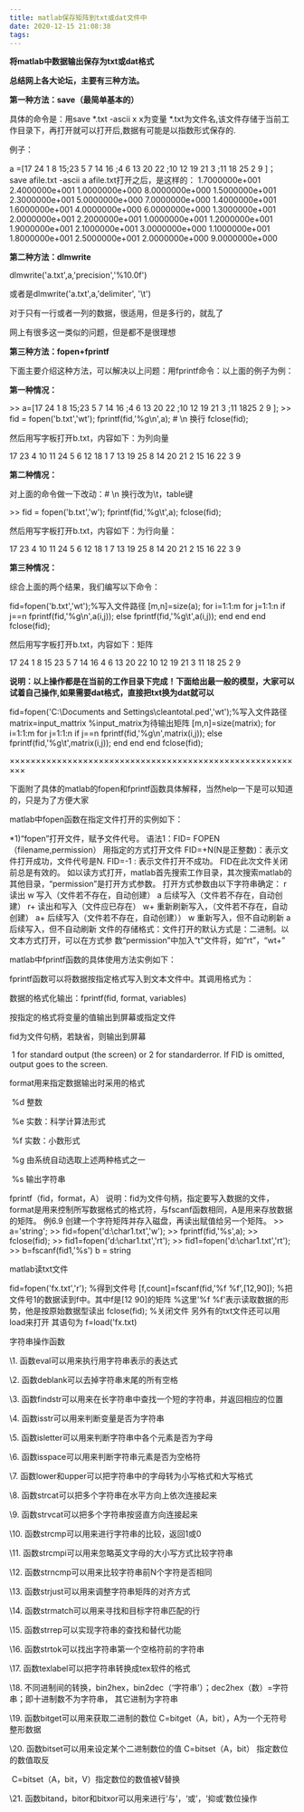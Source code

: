 ```yaml
---
title: matlab保存矩阵到txt或dat文件中
date: 2020-12-15 21:08:38
tags:
---
```


**将matlab中数据输出保存为txt或dat格式**

**总结网上各大论坛，主要有三种方法。**

**第一种方法：save（最简单基本的）**

具体的命令是：用save *.txt -ascii x
x为变量
*.txt为文件名,该文件存储于当前工作目录下，再打开就可以打开后,数据有可能是以指数形式保存的.

例子：

a =[17 24 1 8 15;23 5 7 14 16 ;4 6 13 20 22 ;10 12 19 21 3 ;11 18 25 2 9 ]；
save afile.txt -ascii a
afile.txt打开之后，是这样的：
1.7000000e+001 2.4000000e+001 1.0000000e+000 8.0000000e+000 1.5000000e+001
2.3000000e+001 5.0000000e+000 7.0000000e+000 1.4000000e+001 1.6000000e+001
4.0000000e+000 6.0000000e+000 1.3000000e+001 2.0000000e+001 2.2000000e+001
1.0000000e+001 1.2000000e+001 1.9000000e+001 2.1000000e+001 3.0000000e+000
1.1000000e+001 1.8000000e+001 2.5000000e+001 2.0000000e+000 9.0000000e+000

**第二种方法：dlmwrite**

dlmwrite('a.txt',a,'precision','%10.0f')

或者是dlmwrite('a.txt',a,'delimiter', '\t')

对于只有一行或者一列的数据，很适用，但是多行的，就乱了

网上有很多这一类似的问题，但是都不是很理想

**第三种方法：fopen+fprintf**

下面主要介绍这种方法，可以解决以上问题：用fprintf命令：以上面的例子为例：

**第一种情况：**

\>> a=[17 24 1 8 15;23 5 7 14 16 ;4 6 13 20 22 ;10 12 19 21 3 ;11 1825 2 9 ];
\>> fid = fopen('b.txt','wt');
fprintf(fid,'%g\n',a);       # \n 换行
fclose(fid);

然后用写字板打开b.txt，内容如下：为列向量

17
23
4
10
11
24
5
6
12
18
1
7
13
19
25
8
14
20
21
2
15
16
22
3
9

**第二种情况：**

对上面的命令做一下改动：# \n 换行改为\t，table键

\>> fid = fopen('b.txt','w');
fprintf(fid,'%g\t',a);
fclose(fid);

然后用写字板打开b.txt，内容如下：为行向量：

17 23 4 10 11 24 5 6 12 18 1 7 13 19 25 8 14 20 21 2 15 16 22 3 9 

**第三种情况：**

综合上面的两个结果，我们编写以下命令：

fid=fopen('b.txt','wt');%写入文件路径
[m,n]=size(a);
 for i=1:1:m
    for j=1:1:n
       if j==n
         fprintf(fid,'%g\n',a(i,j));
      else
        fprintf(fid,'%g\t',a(i,j));
       end
    end
end
fclose(fid);

然后用写字板打开b.txt，内容如下：矩阵

17 24 1 8 15
23 5 7 14 16
4 6 13 20 22
10 12 19 21 3
11 18 25 2 9

**说明：以上操作都是在当前的工作目录下完成！下面给出最一般的模型，大家可以试着自己操作,如果需要dat格式，直接把txt换为dat就可以**

fid=fopen('C:\Documents and Settings\cleantotal.ped','wt');%写入文件路径
matrix=input_mattrix                        %input_matrix为待输出矩阵
[m,n]=size(matrix);
 for i=1:1:m
   for j=1:1:n
      if j==n
        fprintf(fid,'%g\n',matrix(i,j));
     else
       fprintf(fid,'%g\t',matrix(i,j));
      end
   end
end
fclose(fid);

×××××××××××××××××××××××××××××××××××××××××××××××××××××××××

下面附了具体的matlab的fopen和fprintf函数具体解释，当然help一下是可以知道的，只是为了方便大家

matlab中fopen函数在指定文件打开的实例如下：

*1)“fopen”打开文件，赋予文件代号。
    语法1：FID= FOPEN（filename,permission）
用指定的方式打开文件
FID=+N(N是正整数)：表示文件打开成功，文件代号是N.
FID=-1            : 表示文件打开不成功。
FID在此次文件关闭前总是有效的。
如以读方式打开，matlab首先搜索工作目录，其次搜索matlab的其他目录，“permission”是打开方式参数。
打开方式参数由以下字符串确定：
r             读出
w             写入（文件若不存在，自动创建）
a             后续写入（文件若不存在，自动创建）
r+            读出和写入（文件应已存在）
w+            重新刷新写入，（文件若不存在，自动创建）
a+            后续写入（文件若不存在，自动创建））
w             重新写入，但不自动刷新
a             后续写入，但不自动刷新
文件的存储格式：文件打开的默认方式是：二进制。以文本方式打开，可以在方式参
数“permission”中加入“t”文件将，如“rt”，“wt+”

matlab中fprintf函数的具体使用方法实例如下：

fprintf函数可以将数据按指定格式写入到文本文件中。其调用格式为：

数据的格式化输出：fprintf(fid, format, variables)

  按指定的格式将变量的值输出到屏幕或指定文件

  fid为文件句柄，若缺省，则输出到屏幕

​    1 for standard output (the screen) or 2 for standarderror. If FID is omitted, output goes to the screen.

  format用来指定数据输出时采用的格式

​    %d 整数

​    %e 实数：科学计算法形式

​    %f 实数：小数形式

​    %g 由系统自动选取上述两种格式之一

​    %s 输出字符串

fprintf（fid，format，A）
说明：fid为文件句柄，指定要写入数据的文件，format是用来控制所写数据格式的格式符，与fscanf函数相同，A是用来存放数据的矩阵。
例6.9 创建一个字符矩阵并存入磁盘，再读出赋值给另一个矩阵。
\>> a='string';
\>> fid=fopen('d:\char1.txt','w');
\>> fprintf(fid,'%s',a);
\>> fclose(fid);
\>> fid1=fopen('d:\char1.txt','rt');
\>> fid1=fopen('d:\char1.txt','rt');
\>> b=fscanf(fid1,'%s')
b =
string

matlab读txt文件

fid=fopen('fx.txt','r');
%得到文件号
[f,count]=fscanf(fid,'%f %f',[12,90]);
%把文件号1的数据读到f中。其中f是[12 90]的矩阵
%这里'%f %f'表示读取数据的形势，他是按原始数据型读出
fclose(fid);
%关闭文件
另外有的txt文件还可以用load来打开
其语句为
f=load('fx.txt)

字符串操作函数

\1.        函数eval可以用来执行用字符串表示的表达式

\2.        函数deblank可以去掉字符串末尾的所有空格

\3.        函数findstr可以用来在长字符串中查找一个短的字符串，并返回相应的位置

\4.        函数isstr可以用来判断变量是否为字符串

\5.        函数isletter可以用来判断字符串中各个元素是否为字母

\6.        函数isspace可以用来判断字符串元素是否为空格符

\7.        函数lower和upper可以把字符串中的字母转为小写格式和大写格式

\8.        函数strcat可以把多个字符串在水平方向上依次连接起来

\9.        函数strvcat可以把多个字符串按竖直方向连接起来

\10.     函数strcmp可以用来进行字符串的比较，返回1或0

\11.     函数strcmpi可以用来忽略英文字母的大小写方式比较字符串

\12.     函数strncmp可以用来比较字符串前N个字符是否相同

\13.     函数strjust可以用来调整字符串矩阵的对齐方式

\14.     函数strmatch可以用来寻找和目标字符串匹配的行

\15.     函数strrep可以实现字符串的查找和替代功能

\16.     函数strtok可以找出字符串第一个空格符前的字符串

\17.     函数texlabel可以把字符串转换成tex软件的格式

\18.     不同进制间的转换，bin2hex，bin2dec（‘字符串’）；dec2hex（数）=字符串；即十进制数不为字符串，      其它进制为字符串

\19.     函数bitget可以用来获取二进制的数位   C=bitget（A，bit），A为一个无符号整形数据

\20.     函数bitset可以用来设定某个二进制数位的值     C=bitset（A，bit） 指定数位的数值取反

​                                                 C=bitset（A，bit，V）指定数位的数值被V替换

\21.     函数bitand，bitor和bitxor可以用来进行‘与’，‘或’，‘抑或’数位操作